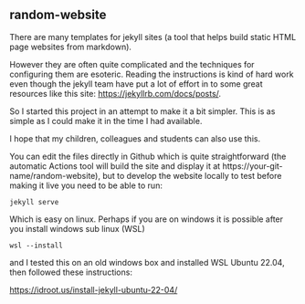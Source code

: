 ## random-website

There are many templates for jekyll sites (a tool that helps build static HTML page websites from markdown).

However they are often quite complicated and the techniques for configuring them are esoteric. Reading the instructions is kind of hard work even though the jekyll team have put a lot of effort in to some great resources like this site: https://jekyllrb.com/docs/posts/.

So I started this project in an attempt to make it a bit simpler.  This is as simple as I could make it in the time I had available.

I hope that my children, colleagues and students can also use this.

You can edit the files directly in Github which is quite straightforward (the automatic Actions tool will build the site and display it at https://your-git-name/random-website), but to develop the website locally to test before making it live you need to be able to run: 

```
jekyll serve
```

Which is easy on linux. Perhaps if you are on windows it is possible after you install windows sub linux (WSL) 

```
wsl --install
```

and I tested this on an old windows box and installed WSL Ubuntu 22.04, then followed these instructions:

https://idroot.us/install-jekyll-ubuntu-22-04/
